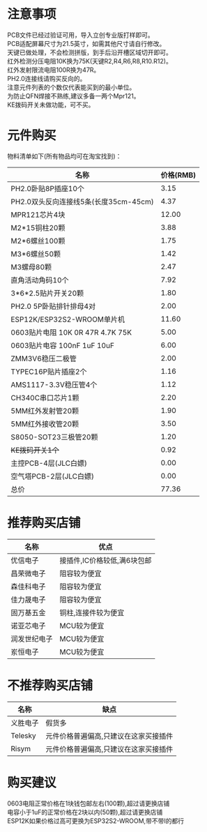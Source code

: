 # 注意事项

PCB文件已经过验证可用，导入立创专业版打样即可。  
PCB适配屏幕尺寸为21.5英寸，如需其他尺寸请自行修改。  
天键已做处理，不会检测拼版，到手后沿开槽区域切开即可。  
红外检测分压电阻10K换为75K(天键R2,R4,R6,R8,R10.R12)。  
红外发射限流电阻100R换为47R。  
PH2.0连接线请购买反向的。  
注意元件列表的个数仅代表能买到的最小单位。  
为防止QFN焊接不熟练,建议多备一两个Mpr121。  
KE拨码开关未做功能，可不买。  

# 元件购买

物料清单如下(所有物品均可在淘宝找到)： 

名称                   |    价格(RMB)
----------------------|--------------
PH2.0卧贴8P插座10个     |    3.15
PH2.0双头反向连接线5条(长度35cm-45cm) | 4.37
MPR121芯片4块           |   12.00
M2\*15铜柱20颗          |    3.88
M2\*6螺丝100颗          |    1.75
M3\*6螺丝50颗           |    1.42
M3螺母80颗              |    2.47
直角活动角码10个         |    7.92
3\*6\*2.5贴片开关20颗    |    1.80
PH2.0 5P卧贴排针排母4对  |    2.00
ESP12K/ESP32S2-WROOM单片机            |    11.60
0603贴片电阻 10K 0R 47R 4.7K 75K |   5.00
0603贴片电容 100nF 1uF 10uF      |   6.00
ZMM3V6稳压二极管          |   2.00
TYPEC16P贴片插座2个      |    1.16
AMS1117-3.3V稳压管4个    |    1.12
CH340C串口芯片1颗        |    2.20
5MM红外发射管20颗         |   1.90
5MM红外接收管20颗         |   3.50
S8050-SOT23三极管20颗     |   1.20
~~KE拨码开关1个~~         |   0.92
主控PCB-4层(JLC白嫖)      |   0.00
空气塔PCB-2层(JLC白嫖)    |   0.00
总价                     |   77.36

# 推荐购买店铺  

名称   |    优点
-------|---------
优信电子|接插件,IC价格较低,满6块包邮
昌荣微电子|阻容较为便宜
森佳科电子|阻容较为便宜
佳力晟电子|阻容较为便宜
固万基五金|铜柱,连接件较为便宜
诺亚芯电子|MCU较为便宜
润发世纪电子|MCU较为便宜
岽恒电子|MCU较为便宜

# 不推荐购买店铺  

名称   |    缺点
-------|---------
义胜电子|假货多
Telesky|元件价格普遍偏高,只建议在这家买接插件
Risym|元件价格普遍偏高,只建议在这家买接插件

# 购买建议  
0603电阻正常价格在1块钱包邮左右(100颗),超过请更换店铺  
电容小于1uF的正常价格在2块以内(50颗),超过请更换店铺  
ESP12K如果价格过高可更换为ESP32S2-WROOM,带不带I的都行  
